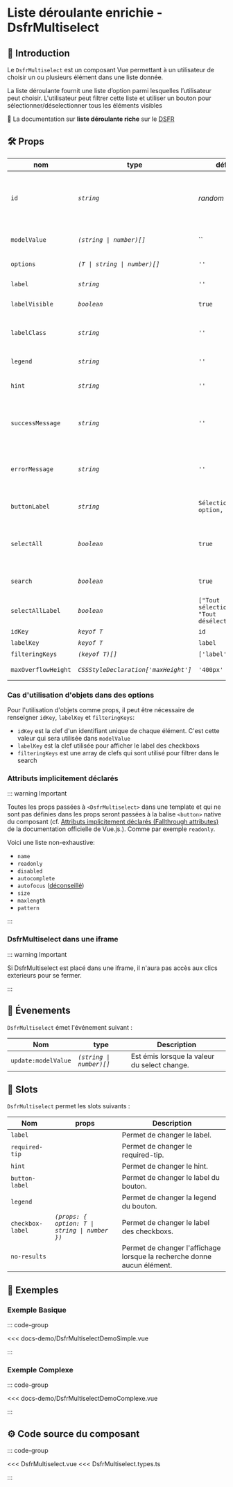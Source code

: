 # Liste déroulante enrichie - DsfrMultiselect

## 🌟 Introduction

Le `DsfrMultiselect` est un composant Vue permettant à un utilisateur de choisir un ou plusieurs élément dans une liste donnée.

La liste déroulante fournit une liste d’option parmi lesquelles l’utilisateur peut choisir. L'utilisateur peut filtrer cette liste et utiliser un bouton pour sélectionner/déselectionner tous les éléments visibles

🏅 La documentation sur **liste déroulante riche** sur le [DSFR](https://www.systeme-de-design.gouv.fr/composants-et-modeles/composants-beta/liste-deroulante-riche)

## 🛠️ Props

| nom                | type                                  | défaut                                        | obligatoire | Description                                                                   |
|--------------------|---------------------------------------|-----------------------------------------------|-------------|-------------------------------------------------------------------------------|
| `id`               | *`string`*                            | *random string*                               |             | Identifiant unique pour l'input. Si non spécifié, un ID aléatoire est généré. |
| `modelValue`       | *`(string \| number)[]`*              | ``                                            | ✅          | La valeur liée au modèle de l'input.                                          |
| `options`          | *`(T \| string \| number)[]`*         | `''`                                          | ✅          | Options sélectionnables.                                                      |
| `label`            | *`string`*                            | `''`                                          |             | Le libellé de l'input.                                                        |
| `labelVisible`     | *`boolean`*                           | `true`                                        |             | Gére l'affichage du label ou non.                                             |
| `labelClass`       | *`string`*                            | `''`                                          |             | Classe personnalisée pour le style du libellé.                                |
| `legend`           | *`string`*                            | `''`                                          |             | Texte de legend.                                                              |
| `hint`             | *`string`*                            | `''`                                          |             | Texte d'indice pour guider l'utilisateur.                                     |
| `successMessage`   | *`string`*                            | `''`                                          |             | Message de validation à afficher en dessous du select.                        |
| `errorMessage`     | *`string`*                            | `''`                                          |             | Message d'erreur à afficher en dessous du select.                             |
| `buttonLabel`      | *`string`*                            | `Sélectionner une option, ...`                |             | Texte qui s'affiche sur le bouton.                                            |
| `selectAll`        | *`boolean`*                           | `true`                                        |             | Gérer l'affichage du bouton de 'sélectionner tout'.                           |
| `search`           | *`boolean`*                           | `true`                                        |             | Gérer le label du 'sélectionner tout'.                                        |
| `selectAllLabel`   | *`boolean`*                           | `["Tout sélectionner", "Tout désélectionner"]`|             | Gérer le label du 'sélectionner tout'.                                        |
| `idKey`            | *`keyof T`*                           | `id`                                          |             | Voir ci dessous.                                                              |
| `labelKey`         | *`keyof T`*                           | `label`                                       |             | Voir ci dessous.                                                              |
| `filteringKeys`    | *`(keyof T)[]`*                       | `['label']`                                   |             | Voir ci dessous.                                                              |
| `maxOverflowHeight`| *`CSSStyleDeclaration['maxHeight']`*  | `'400px'`                                     |             | Taille maximum du dropdown.                                                   |

### Cas d'utilisation d'objets dans des options

Pour l'utilisation d'objets comme props, il peut être nécessaire de renseigner `idKey`, `labelKey` et `filteringKeys`:

- `idKey` est la clef d'un identifiant unique de chaque élément. C'est cette valeur qui sera utilisée dans `modelValue`
- `labelKey` est la clef utilisée pour afficher le label des checkboxs
- `filteringKeys` est une array de clefs qui sont utilisé pour filtrer dans le search

### Attributs implicitement déclarés

::: warning Important

Toutes les props passées à `<DsfrMultiselect>` dans une template et qui ne sont pas définies dans les props seront passées à la balise `<button>` native du composant (cf. [Attributs implicitement déclarés (Fallthrough attributes)](https://fr.vuejs.org/guide/components/attrs.html) de la documentation officielle de Vue.js.). Comme par exemple `readonly`.

Voici une liste non-exhaustive:

- `name`
- `readonly`
- `disabled`
- `autocomplete`
- `autofocus` ([déconseillé](https://brucelawson.co.uk/2009/the-accessibility-of-html-5-autofocus/))
- `size`
- `maxlength`
- `pattern`

:::

### DsfrMultiselect dans une iframe

::: warning Important

Si DsfrMultiselect est placé dans une iframe, il n'aura pas accès aux clics exterieurs pour se fermer.

:::

## 📡 Évenements

`DsfrMultiselect` émet l'événement suivant :

| Nom                | type                     | Description                                  |
|--------------------|--------------------------|----------------------------------------------|
| `update:modelValue`| *`(string \| number)[]`* | Est émis lorsque la valeur du select change. |

## 🧩 Slots

`DsfrMultiselect` permet les slots suivants :

| Nom                | props                                          | Description                                                             |
|--------------------|------------------------------------------------|-------------------------------------------------------------------------|
| `label`            |                                                | Permet de changer le label.                                             |
| `required-tip`     |                                                | Permet de changer le required-tip.                                      |
| `hint`             |                                                | Permet de changer le hint.                                              |
| `button-label`     |                                                | Permet de changer le label du bouton.                                   |
| `legend`           |                                                | Permet de changer la legend du bouton.                                  |
| `checkbox-label`   | *`(props: { option: T \| string \| number })`* | Permet de changer le label des checkboxs.                               |
| `no-results`       |                                                | Permet de changer l'affichage lorsque la recherche donne aucun élément. |

## 📝 Exemples

### Exemple Basique

::: code-group

<Story data-title="Démo simple" min-h="550px">
  <div
  class="flex flex-col"
  >
    <DsfrMultiselectDemoSimple />
  </div>
</Story>

<<< docs-demo/DsfrMultiselectDemoSimple.vue

:::

### Exemple Complexe

::: code-group

<Story data-title="Démo complexe" min-h="550px">
  <div
  class="flex flex-col"
  >
    <DsfrMultiselectDemoComplexe />
  </div>
</Story>

<<< docs-demo/DsfrMultiselectDemoComplexe.vue

:::

## ⚙️ Code source du composant

::: code-group

<<< DsfrMultiselect.vue
<<< DsfrMultiselect.types.ts

:::

<script setup lang="ts">
import DsfrMultiselectDemoSimple from './docs-demo/DsfrMultiselectDemoSimple.vue'
import DsfrMultiselectDemoComplexe from './docs-demo/DsfrMultiselectDemoComplexe.vue'
</script>
